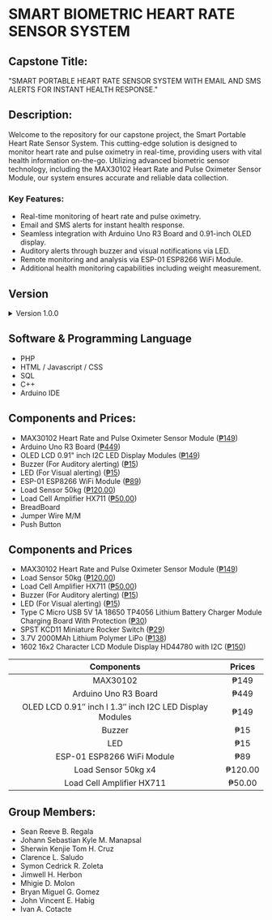# SMART BIOMETRIC HEART RATE SENSOR SYSTEM 

## Capstone Title:
"SMART PORTABLE HEART RATE SENSOR SYSTEM WITH EMAIL AND SMS ALERTS FOR INSTANT HEALTH RESPONSE."

## Description:
Welcome to the repository for our capstone project, the Smart Portable Heart Rate Sensor System. This cutting-edge solution is designed to monitor heart rate and pulse oximetry in real-time, providing users with vital health information on-the-go. Utilizing advanced biometric sensor technology, including the MAX30102 Heart Rate and Pulse Oximeter Sensor Module, our system ensures accurate and reliable data collection.

### Key Features:
- Real-time monitoring of heart rate and pulse oximetry.
- Email and SMS alerts for instant health response.
- Seamless integration with Arduino Uno R3 Board and 0.91-inch OLED display.
- Auditory alerts through buzzer and visual notifications via LED.
- Remote monitoring and analysis via ESP-01 ESP8266 WiFi Module.
- Additional health monitoring capabilities including weight measurement.

## Version
<details>
<summary>Version 1.0.0</summary>

1. **Enhanced Heart Rate Monitoring:**
   - Improved accuracy through optimized calculations.
   - Implemented a 20-second interval for printing heartbeat averages.
   
2. **OLED Display Enhancements:**
   - Integrated bitmap logos for visual indication.
   - Enhanced user prompts for proper finger placement.
   
3. **System Timing and Intervals:**
   - Initiated measurements upon detecting the first heartbeat.
   - Included elapsed time tracking for precise timing.
   
4. **Buzzer Alerts:**
   - Incorporated alerts triggered with each heartbeat average print.

</details>

## Software & Programming Language
- PHP
- HTML / Javascript / CSS
- SQL
- C++
- Arduino IDE

## Components and Prices:
* MAX30102 Heart Rate and Pulse Oximeter Sensor Module ([₱149](https://www.makerlab-electronics.com/products/max30102-heart-rate-and-pulse-oximeter-sensor-module-black))
* Arduino Uno R3 Board ([₱449](https://www.makerlab-electronics.com/products/arduino-uno))
* OLED LCD 0.91" inch I2C LED Display Modules ([₱149](https://www.makerlab-electronics.com/products/0-91-inch-128x32-iic-oled-lcd-blue-led-display-modules))
* Buzzer (For Auditory alerting) ([₱15](#))
* LED (For Visual alerting) ([₱15](#))
* ESP-01 ESP8266 WiFi Module ([₱89](https://www.makerlab-electronics.com/products/esp8266-wifi-module))
* Load Sensor 50kg ([₱120.00](https://www.makerlab-electronics.com/products/load-sensor-50kg))
* Load Cell Amplifier HX711 ([₱50.00](https://makerlab-electronics.com/products/load-cell-amplifier-hx711))
* BreadBoard
* Jumper Wire M/M
* Push Button

## Components and Prices
* MAX30102 Heart Rate and Pulse Oximeter Sensor Module ([₱149](https://www.makerlab-electronics.com/products/max30102-heart-rate-and-pulse-oximeter-sensor-module-black))
* Load Sensor 50kg ([₱120.00](https://www.makerlab-electronics.com/products/load-sensor-50kg))
* Load Cell Amplifier HX711 ([₱50.00](https://makerlab-electronics.com/products/load-cell-amplifier-hx711))
* Buzzer (For Auditory alerting) ([₱15](#))
* LED (For Visual alerting) ([₱15](#))
* Type C Micro USB 5V 1A 18650 TP4056 Lithium Battery Charger Module Charging Board With Protection ([₱30](https://www.makerlab-electronics.com/products/type-c-micro-usb-5v-1a-18650-tp4056-lithium-battery-charger-module-charging-board-with-protection))
* SPST KCD11 Miniature Rocker Switch ([₱29](https://www.makerlab-electronics.com/products/spst-kcd11-miniature-rocker-switch-5pcs))
* 3.7V 2000MAh Lithium Polymer LiPo ([₱138](https://www.lazada.com.ph/products/i4264911900-s23852767060.html?urlFlag=true&mp=1&tradePath=omItm&tradeOrderId=865368657384047&tradeOrderLineId=865368657484047&spm=spm%3Da2o42.order_details.item_title.1))
* 1602 16x2 Character LCD Module Display HD44780 with I2C ([₱150](https://www.makerlab-electronics.com/products/16x2-lcd-display-i2c-white-on-blue))

| Components | Prices |
| :---:  | :---: |
| MAX30102 | ₱149 |
| Arduino Uno R3 Board | ₱449 |
| OLED LCD 0.91″ inch l 1.3″ inch I2C LED Display Modules | ₱149 |
| Buzzer | ₱15 |
| LED | ₱15 |
| ESP-01 ESP8266 WiFi Module | ₱89 |
| Load Sensor 50kg x4 | ₱120.00 |
| Load Cell Amplifier HX711 | ₱50.00 |

## Group Members:
- Sean Reeve B. Regala
- Johann Sebastian Kyle M. Manapsal
- Sherwin Kenjie Tom H. Cruz
- Clarence L. Saludo
- Symon Cedrick R. Zoleta
- Jimwell H. Herbon
- Mhigie D. Molon
- Bryan Miguel G. Gomez
- John Vincent E. Habig
- Ivan A. Cotacte 